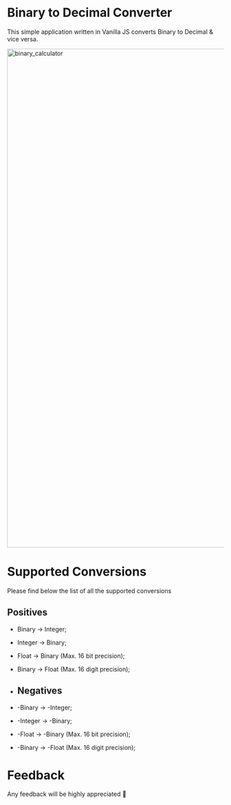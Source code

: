 # Binary to Decimal Converter
This simple application written in Vanilla JS converts Binary to Decimal & vice versa.

<img width="1159" alt="binary_calculator" src="https://github.com/yannickBona/binary-calculator/assets/105713790/179f865d-9478-4b48-9efa-3327b65e6bc1">

# Supported Conversions
Please find below the list of all the supported conversions

## Positives
- Binary → Integer;
- Integer → Binary;
- Float → Binary (Max. 16 bit precision);
- Binary → Float (Max. 16 digit precision);

- ## Negatives
- -Binary → -Integer;
- -Integer → -Binary;
- -Float → -Binary (Max. 16 bit precision);
- -Binary → -Float (Max. 16 digit precision);


 # Feedback
 Any feedback will be highly appreciated 🙂


